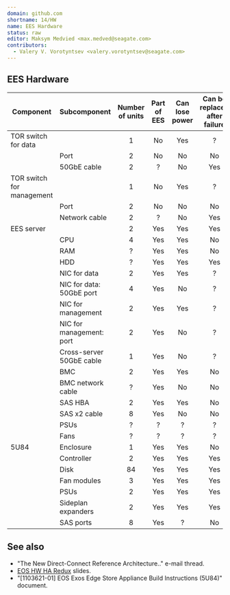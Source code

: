 ```yaml
---
domain: github.com
shortname: 14/HW
name: EES Hardware
status: raw
editor: Maksym Medvied <max.medved@seagate.com>
contributors:
  - Valery V. Vorotyntsev <valery.vorotyntsev@seagate.com>
---
```


## EES Hardware

| Component | Subcomponent | Number of units | Part of EES | Can lose power | Can be replaced after failure | SSPL Monitors | Is FRU? |
| --------- | ------------ | :-------------: | :---------: | :------------: | :---------------------------: | :-----------: | :-----: |
| TOR switch for data | | 1 | No | Yes | ? | No | ? |
| | Port | 2 | No | No | No | No | ? |
| | 50GbE cable | 2 | ? | No | Yes | No | ? |
| TOR switch for management | | 1 | No | Yes | ? | No | ? |
| | Port | 2 | No | No | No | No | ? |
| | Network cable | 2 | ? | No | Yes | No | ? |
| EES server | | 2 | Yes | Yes | Yes | No | ? |
| | CPU | 4 | Yes | Yes | No | No | No |
| | RAM | ? | Yes | Yes | No | No | No |
| | HDD | ? | Yes | Yes | Yes | ? | ? |
| | NIC for data | 2 | Yes | Yes | ? | No | No |
| | NIC for data: 50GbE port | 4 | Yes | No | ? | No | ? |
| | NIC for management | 2 | Yes | Yes | ? | No | No |
| | NIC for management: port | 2 | Yes | No | ? | No | ? |
| | Cross-server 50GbE cable | 1 | Yes | No | ? | ? | ? |
| | BMC | 2 | Yes | Yes | No | No | ? |
| | BMC network cable | ? | Yes | No | No | No | ? |
| | SAS HBA | 2 | Yes | Yes | No | No | No |
| | SAS x2 cable | 8 | Yes | No | No | No | ? |
| | PSUs | ? | ? | ? | ? | ? | ? |
| | Fans | ? | ? | ? | ? | ? | ? |
| 5U84 | Enclosure | 1 | Yes | Yes | No | Yes | ? |
| | Controller | 2 | Yes | Yes | Yes | Yes | ? |
| | Disk | 84 | Yes | Yes | Yes | Yes | ? |
| | Fan modules | 3 | Yes | Yes | Yes | Yes | ? |
| | PSUs | 2 | Yes | Yes | Yes | Yes | ? |
| | Sideplan expanders | 2 | Yes | Yes | Yes | Yes | ? |
| | SAS ports | 8 | Yes | ? | No | No | ? |

## See also

* "The New Direct-Connect Reference Architecture.." e-mail thread.
* [EOS HW HA Redux](https://seagatetechnology-my.sharepoint.com/:p:/g/personal/scott_hoot_seagate_com/EeznBp0URmRGjDI5fGQHtPYBtskEjjLHQPAEzjQdL-Fyag?e=kC2RHv) slides.
* "\[1103621-01\] EOS Exos Edge Store Appliance Build Instructions (5U84)" document.
